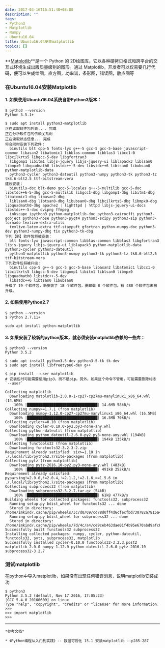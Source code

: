 ```yaml
---
date: 2017-03-16T15:51:48+08:00
description: ""
tags: 
- Python3
- Matplotlib
- Numpy
- Ubuntu16.04
title: Ubuntu16.04安装matplotlib
topics: []
---
```


**[Matplotlib](http://matplotlib.org/)**是一个 Python 的 2D绘图库，它以各种硬拷贝格式和跨平台的交互式环境生成出版质量级别的图形。通过 Matplotlib，开发者可以仅需要几行代码，便可以生成绘图，直方图，功率谱，条形图，错误图，散点图等

### 在Ubuntu16.04安装Matplotlib

#### 1. 如果使用Ubuntu16.04系统自带Python3版本：

	$ pytho3 --version
	Python 3.5.1+
	
	$ sudo apt install python3-matplotlib
	正在读取软件包列表..	. 完成
	正在分析软件包的依赖关系树       
	正在读取状态信息... 完成       
	将会同时安装下列软件：
	  binutils blt cpp-5 fonts-lyx g++-5 gcc-5 gcc-5-base javascript-common libasan2 libatomic1 libblas-common libblas3 libcc1-0 libcilkrts5 libgcc-5-dev libgfortran3
	  libgomp1 libitm1 libjs-jquery libjs-jquery-ui liblapack3 liblsan0 libmpx0 libquadmath0 libstdc++-5-dev libstdc++6 libtsan0 libubsan0 python-matplotlib-data
	  python3-cycler python3-dateutil python3-numpy python3-tk python3-tz tk8.6-blt2.5 ttf-bitstream-vera
	建议安装：
	  binutils-doc blt-demo gcc-5-locales g++-5-multilib gcc-5-doc libstdc++6-5-dbg gcc-5-multilib libgcc1-dbg libgomp1-dbg libitm1-dbg libatomic1-dbg libasan2-dbg
	  liblsan0-dbg libtsan0-dbg libubsan0-dbg libcilkrts5-dbg libmpx0-dbg libquadmath0-dbg apache2 | lighttpd | httpd libjs-jquery-ui-docs libstdc++-5-doc dvipng ffmpeg
	  inkscape ipython3 python-matplotlib-doc python3-cairocffi python3-gobject python3-nose python3-pyqt4 python3-scipy python3-sip python3-tornado texlive-extra-utils
	  texlive-latex-extra ttf-staypuft gfortran python-numpy-doc python3-dev python3-numpy-dbg tix python3-tk-dbg
	下列【新】软件包将被安装：
	  blt fonts-lyx javascript-common libblas-common libblas3 libgfortran3 libjs-jquery libjs-jquery-ui liblapack3 python-matplotlib-data python3-cycler python3-dateutil
	  python3-matplotlib python3-numpy python3-tk python3-tz tk8.6-blt2.5 ttf-bitstream-vera
	下列软件包将被升级：
	  binutils cpp-5 g++-5 gcc-5 gcc-5-base libasan2 libatomic1 libcc1-0 libcilkrts5 libgcc-5-dev libgomp1 libitm1 liblsan0 libmpx0 libquadmath0 libstdc++-5-dev
	  libstdc++6 libtsan0 libubsan0
	升级了 19 个软件包，新安装了 18 个软件包，要卸载 0 个软件包，有 480 个软件包未被升级。
	
#### 2. 如果使用Python2.7

	$ python --version
	$ Python 2.7.11+
	
	sudo apt install python-matplotlib
	
#### 3. 如果安装了较新的python版本，就必须安装matplotlib依赖的一些库：

	$ python3 --version
	Python 3.5.2

	$ sudo apt install python3.5-dev python3.5-tk tk-dev
	$ sudo apt install libfreetype6-dev g++
	
	$ pip install --user matplotlib
	# 安装包时可能需要使用pip3，而不是pip。另外，如果这个命令不管用，可能需要删除标志`--user`	
	
	Collecting matplotlib
	  Downloading matplotlib-2.0.0-1-cp27-cp27mu-manylinux1_x86_64.whl (14.6MB)
	    100% |████████████████████████████████| 14.6MB 58kB/s 
	Collecting numpy>=1.7.1 (from matplotlib)
	  Downloading numpy-1.12.0-cp27-cp27mu-manylinux1_x86_64.whl (16.5MB)
	    100% |████████████████████████████████| 16.5MB 70kB/s 
	Collecting cycler>=0.10 (from matplotlib)
	  Downloading cycler-0.10.0-py2.py3-none-any.whl
	Collecting python-dateutil (from matplotlib)
	  Downloading python_dateutil-2.6.0-py2.py3-none-any.whl (194kB)
	    100% |████████████████████████████████| 194kB 135kB/s 
	Collecting functools32 (from matplotlib)
	  Downloading functools32-3.2.3-2.zip
	Requirement already satisfied: six>=1.10 in ./.local/lib/python2.7/site-packages (from matplotlib)
	Collecting pytz (from matplotlib)
	  Downloading pytz-2016.10-py2.py3-none-any.whl (483kB)
	    100% |████████████████████████████████| 491kB 252kB/s 
	Requirement already satisfied: pyparsing!=2.0.0,!=2.0.4,!=2.1.2,!=2.1.6,>=1.5.6 in ./.local/lib/python2.7/site-packages (from matplotlib)
	Collecting subprocess32 (from matplotlib)
	  Downloading subprocess32-3.2.7.tar.gz (54kB)
	    100% |████████████████████████████████| 61kB 477kB/s 
	Building wheels for collected packages: functools32, subprocess32
	  Running setup.py bdist_wheel for functools32 ... done
	  Stored in directory: /home/imkind/.cache/pip/wheels/3c/d0/09/cd78d0ff4d6cfecfbd730782a7815a4571cd2cd4d2ed6e69d9
	  Running setup.py bdist_wheel for subprocess32 ... done
	  Stored in directory: /home/imkind/.cache/pip/wheels/7d/4c/a4/ce9ceb463dae01f4b95e670abd9afc8d65a45f38012f8030cc
	Successfully built functools32 subprocess32
	Installing collected packages: numpy, cycler, python-dateutil, functools32, pytz, subprocess32, matplotlib
	Successfully installed cycler-0.10.0 functools32-3.2.3.post2 matplotlib-2.0.0 numpy-1.12.0 python-dateutil-2.6.0 pytz-2016.10 subprocess32-3.2.7


### 测试matplotlib

在python中导入matplotlib，如果没有出现任何错误消息，说明matplotlib安装成功

	$ python3
	Python 3.5.2 (default, Nov 17 2016, 17:05:23) 
	[GCC 5.4.0 20160609] on linux
	Type "help", "copyright", "credits" or "license" for more information.
	>>> 
	>>> import matplotlib
	>>> 


---
	
	*参考文档*
	
	* 《Python编程从入门到实践》-- 数据可视化 15.1 安装matplotlib --p285-287
